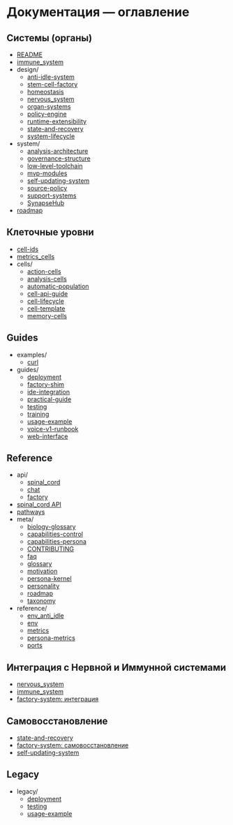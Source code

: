 <!-- neira:meta
id: NEI-20250902-101341-doc-map
intent: docs
summary: |
  Автогенерированный список файлов документации.
-->
<!-- neira:meta
id: NEI-20250316-stemcell-rename
intent: docs
summary: Обновлён заголовок для stem-cell-factory.
-->
<!-- neira:meta
id: NEI-20240517-120002-index-integration-selfheal
intent: docs
summary: |
  Добавлены разделы про интеграцию с Nervous/Immune и самовосстановление.
-->
<!-- neira:meta
id: NEI-20260413-index-components-rename
intent: docs
summary: Заменены backend/frontend на spinal_cord/sensory_organs.
-->

# Документация — оглавление

## Системы (органы)

- [README](README.md)
- [immune_system](immune_system.md)
- design/
  - [anti-idle-system](design/anti-idle-system.md)
  - [stem-cell-factory](design/factory-system.md)
  - [homeostasis](design/homeostasis.md)
  - [nervous_system](design/nervous_system.md)
  - [organ-systems](design/organ-systems.md)
  - [policy-engine](design/policy-engine.md)
  - [runtime-extensibility](design/runtime-extensibility.md)
  - [state-and-recovery](design/state-and-recovery.md)
  - [system-lifecycle](design/system-lifecycle.md)
- system/
  - [analysis-architecture](system/analysis-architecture.md)
  - [governance-structure](system/governance-structure.md)
  - [low-level-toolchain](system/low-level-toolchain.md)
  - [mvp-modules](system/mvp-modules.md)
  - [self-updating-system](system/self-updating-system.md)
  - [source-policy](system/source-policy.md)
  - [support-systems](system/support-systems.md)
  - [SynapseHub](system/support-systems.md#synapsehub)
- [roadmap](roadmap.md)

## Клеточные уровни

- [cell-ids](cell-ids.md)
- [metrics_cells](metrics_cells.md)
- cells/
  - [action-cells](cells/action-cells.md)
  - [analysis-cells](cells/analysis-cells.md)
  - [automatic-population](cells/automatic-population.md)
  - [cell-api-guide](cells/cell-api-guide.md)
  - [cell-lifecycle](cells/cell-lifecycle.md)
  - [cell-template](cells/cell-template.md)
  - [memory-cells](cells/memory-cells.md)

## Guides

- examples/
  - [curl](examples/curl.md)
- guides/
  - [deployment](guides/deployment.md)
  - [factory-shim](guides/factory-shim.md)
  - [ide-integration](guides/ide-integration.md)
  - [practical-guide](guides/practical-guide.md)
  - [testing](guides/testing.md)
  - [training](guides/training.md)
  - [usage-example](guides/usage-example.md)
  - [voice-v1-runbook](guides/voice-v1-runbook.md)
  - [web-interface](guides/web-interface.md)

## Reference

- api/
  - [spinal_cord](api/backend.md)
  - [chat](api/chat.md)
  - [factory](api/factory.md)
- [spinal_cord API](api/spinal_cord.md)
- [pathways](pathways.md)
- meta/
  - [biology-glossary](meta/biology-glossary.md)
  - [capabilities-control](meta/capabilities-control.md)
  - [capabilities-persona](meta/capabilities-persona.md)
  - [CONTRIBUTING](meta/CONTRIBUTING.md)
  - [faq](meta/faq.md)
  - [glossary](meta/glossary.md)
  - [motivation](meta/motivation.md)
  - [persona-kernel](meta/persona-kernel.md)
  - [personality](meta/personality.md)
  - [roadmap](meta/roadmap.md)
  - [taxonomy](meta/taxonomy.md)
- reference/
  - [env_anti_idle](reference/env_anti_idle.md)
  - [env](reference/env.md)
  - [metrics](reference/metrics.md)
  - [persona-metrics](reference/persona-metrics.md)
  - [ports](reference/ports.md)

## Интеграция с Нервной и Иммунной системами

- [nervous_system](design/nervous_system.md)
- [immune_system](immune_system.md)
- [factory-system: интеграция](design/factory-system.md#интеграция-с-нервной-и-иммунной-системами)

## Самовосстановление

- [state-and-recovery](design/state-and-recovery.md)
- [factory-system: самовосстановление](design/factory-system.md#самовосстановление)
- [self-updating-system](system/self-updating-system.md)

## Legacy

- legacy/
  - [deployment](legacy/deployment.md)
  - [testing](legacy/testing.md)
  - [usage-example](legacy/usage-example.md)
